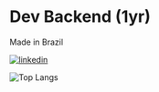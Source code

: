 # Dev Backend (1yr)

Made in Brazil

[![linkedin](https://img.shields.io/badge/-LinkedIn-%230077B5?style=for-the-badge&logo=linkedin&logoColor=white)](https://www.linkedin.com/in/caio-donat/)

<!--
[top-languages-card Docs](https://github.com/anuraghazra/github-readme-stats/blob/master/readme.md#top-languages-card)
-->
![Top Langs](https://github-readme-stats.vercel.app/api/top-langs/?username=caiodonat&theme=dracule&layout=compact&exclude_repo=ListaDeExercicios&hide=css&langs_count=7)

